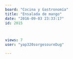 ```yaml
---
board: "Cocina y Gastronomía"
title: "Ensalada de mango"
date: "2016-09-03 23:33:17"
id: 2015



views: 7
user: "yap320sorgesoureDug"

---
```

